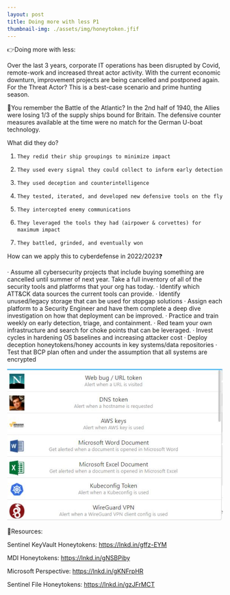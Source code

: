 ```yaml
---
layout: post
title: Doing more with less P1
thumbnail-img: ./assets/img/honeytoken.jfif
---
```

👉Doing more with less:

Over the last 3 years, corporate IT operations has been disrupted by Covid, remote-work and increased threat actor activity. With the current economic downturn, improvement projects are being cancelled and postponed again. For the Threat Actor? This is a best-case scenario and prime hunting season.

📖You remember the Battle of the Atlantic? In the 2nd half of 1940, the Allies were losing 1/3 of the supply ships bound for Britain. The defensive counter measures available at the time were no match for the German U-boat technology.

What did they do?
1.     They redid their ship groupings to minimize impact
2.     They used every signal they could collect to inform early detection
3.     They used deception and counterintelligence
4.     They tested, iterated, and developed new defensive tools on the fly
5.     They intercepted enemy communications
6.     They leveraged the tools they had (airpower & corvettes) for maximum impact
7.     They battled, grinded, and eventually won

How can we apply this to cyberdefense in 2022/2023❓

·       Assume all cybersecurity projects that include buying something are cancelled until summer of next year. Take a full inventory of all of the security tools and platforms that your org has today.
·       Identify which ATT&CK data sources the current tools can provide.
·       Identify unused/legacy storage that can be used for stopgap solutions
·       Assign each platform to a Security Engineer and have them complete a deep dive investigation on how that deployment can be improved.
·       Practice and train weekly on early detection, triage, and containment.
·       Red team your own infrastructure and search for choke points that can be leveraged.
·       Invest cycles in hardening OS baselines and increasing attacker cost
·       Deploy deception honeytokens/honey accounts in key systems/data repositories
·       Test that BCP plan often and under the assumption that all systems are encrypted

![Image](/assets/img/honeytoken.jfif)

🎒Resources:

Sentinel KeyVault Honeytokens: https://lnkd.in/gffz-EYM

MDI Honeytokens: https://lnkd.in/gNSBPiby

Microsoft Perspective: https://lnkd.in/gKNFrpHR

Sentinel File Honeytokens: https://lnkd.in/gzJFrMCT
